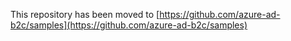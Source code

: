 This repository has been moved to [https://github.com/azure-ad-b2c/samples](https://github.com/azure-ad-b2c/samples)